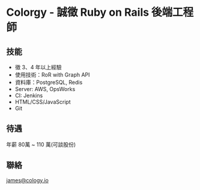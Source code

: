 # Colorgy - 誠徵 Ruby on Rails 後端工程師

## 技能

- 徵 3、4 年以上經驗
- 使用技術：RoR with Graph API
- 資料庫：PostgreSQL, Redis
- Server: AWS, OpsWorks
- CI: Jenkins
- HTML/CSS/JavaScript
- Git

## 待遇

年薪 80萬 ~ 110 萬(可談股份)

## 聯絡

james@cology.io

